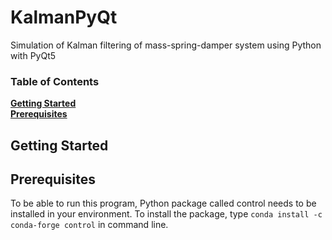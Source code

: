# KalmanPyQt

Simulation of Kalman filtering of mass-spring-damper system using Python with PyQt5

### Table of Contents
**[Getting Started](#getting-started)**<br>
**[Prerequisites](#prerequisites)**<br>

## Getting Started

## Prerequisites

To be able to run this program, Python package called control needs to be installed in your environment. To install the package, type `conda install -c conda-forge control` in command line.
